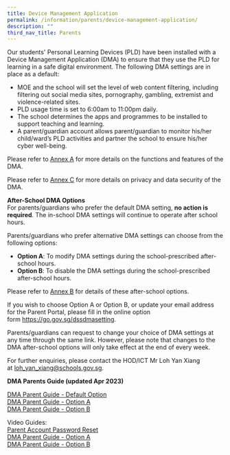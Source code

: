 ```yaml
---
title: Device Management Application
permalink: /information/parents/device-management-application/
description: ""
third_nav_title: Parents
---
```

<p>Our students' Personal Learning Devices (PLD) have been installed with a Device Management Application (DMA) to ensure that they use the PLD for learning in a safe digital environment.&nbsp;The following DMA settings are in place as a default:</p>
<ul>
<li>MOE and the school will set the level of web content filtering, including filtering out social media sites, pornography, gambling, extremist and violence-related sites.</li>
<li>PLD usage time is set to 6:00am to 11:00pm daily.</li>
<li>The school determines the apps and programmes to be installed to support teaching and learning.</li>
<li>A parent/guardian account allows parent/guardian to monitor his/her child/ward’s PLD activities and partner the school to ensure his/her cyber well-being.</li>
</ul>
<p>Please refer to&nbsp;<a href="/files/DMA%20Annex%20A.pdf" target="_blank" rel="noopener">Annex A</a>&nbsp;for more details on the functions and features of the DMA.</p>

<p>Please refer to&nbsp;<a href="/files/Information/Parents/DMA/DMA%20Annex%20C.pdf" target="_blank" rel="noopener">Annex C</a>&nbsp;for more details on privacy and data security of the DMA.</p>


<p><strong>After-School DMA Options<br></strong>For parents/guardians who prefer the default DMA setting,&nbsp;<strong>no action is required</strong>. The in-school DMA settings will continue to operate after school hours.</p>
<p>Parents/guardians who prefer alternative DMA settings can choose from the following options:&nbsp;</p>
<ul>
<li><strong>Option A</strong>: To modify DMA settings during the school-prescribed after-school hours.&nbsp;</li>
<li><strong>Option B</strong>: To disable the DMA settings during the school-prescribed after-school hours.</li>
</ul>
<p>Please refer to&nbsp;<a href="/files/DMA%20Annex%20B.pdf" target="_blank" rel="noopener">Annex B</a>&nbsp;for details of these after-school options.</p>
<p>If you wish to choose Option A or Option B, or update your email address for the Parent Portal, please fill in the online option form&nbsp;<a href="https://go.gov.sg/dssdmasetting" target="_blank" rel="noopener">https://go.gov.sg/dssdmasetting</a>.&nbsp;</p>
<p>Parents/guardians can request to change your choice of DMA settings at any time through the same link. However, please note that changes to the DMA after-school options will only take effect at the end of every week.</p>
<p>For further enquiries, please contact the HOD/ICT Mr Loh Yan Xiang at&nbsp;<a href="mailto:loh_yan_xiang@schools.gov.sg" target="">loh_yan_xiang@schools.gov.sg</a>.&nbsp;</p>
<p><strong>DMA Parents Guide (updated Apr 2023)<br></strong>
	
<a href="https://drive.google.com/file/d/1SB92mM1bZ_Xp1zOYVVSDXRiI3Ekmbmex/view?usp=sharing" target="_blank" rel="noopener">DMA Parent Guide - Default Option</a><br><a href="https://drive.google.com/file/d/1sEgHAiU1FKcKzeA5wWhWy-F4hWe6wPiK/view?usp=sharing" target="_blank" rel="noopener">DMA Parent Guide - Option A</a><br><a href="https://drive.google.com/file/d/144qTQkTIIFsFQgZvzBrjf_COeXl9_2kQ/view?usp=sharing" target="_blank" rel="noopener">DMA Parent Guide - Option B</a></p>

Video Guides:
<br><a href="https://drive.google.com/file/d/1cnE-USRqRrwcNUXeNvqAHqi1Oy9Dykv3/view?usp=sharing" target="_blank" rel="noopener">Parent Account Password Reset</a><br><a href="https://drive.google.com/file/d/1sEgHAiU1FKcKzeA5wWhWy-F4hWe6wPiK/view?usp=sharing" target="_blank" rel="noopener">DMA Parent Guide - Option A</a><br><a href="https://drive.google.com/file/d/144qTQkTIIFsFQgZvzBrjf_COeXl9_2kQ/view?usp=sharing" target="_blank" rel="noopener">DMA Parent Guide - Option B</a><p></p>